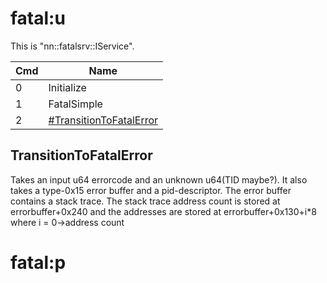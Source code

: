 # fatal:u

This is "nn::fatalsrv::IService".

| Cmd | Name                                                           |
| --- | -------------------------------------------------------------- |
| 0   | Initialize                                                     |
| 1   | FatalSimple                                                    |
| 2   | [\#TransitionToFatalError](#TransitionToFatalError "wikilink") |

## TransitionToFatalError

Takes an input u64 errorcode and an unknown u64(TID maybe?). It also
takes a type-0x15 error buffer and a pid-descriptor. The error buffer
contains a stack trace. The stack trace address count is stored at
errorbuffer+0x240 and the addresses are stored at errorbuffer+0x130+i\*8
where i = 0-\>address count

# fatal:p
